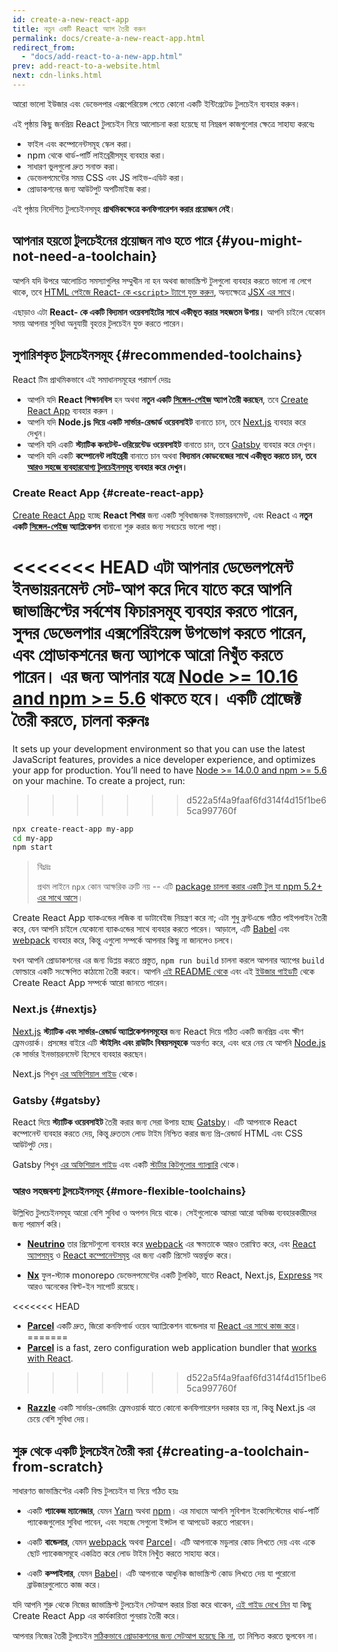 ```yaml
---
id: create-a-new-react-app
title: নতুন একটি React অ্যাপ তৈরী করুন
permalink: docs/create-a-new-react-app.html
redirect_from:
  - "docs/add-react-to-a-new-app.html"
prev: add-react-to-a-website.html
next: cdn-links.html
---
```


আরো ভালো ইউজার এবং ডেভেলপার এক্সপেরিয়েন্স পেতে কোনো একটি ইন্টিগ্রেটেড টুলচেইন ব্যবহার করুন।

এই পৃষ্ঠায় কিছু জনপ্রিয় React টুলচেইন নিয়ে আলোচনা করা হয়েছে যা নিম্নরূপ কাজগুলোর ক্ষেত্রে সাহায্য করবেঃ

* ফাইল এবং কম্পোনেন্টসমূহ স্কেল করা।
* npm থেকে থার্ড-পার্টি লাইব্রেরীসমূহ ব্যবহার করা।
* সাধারণ ভুলগুলো দ্রুত সনাক্ত করা।
* ডেভেলপমেন্টের সময় CSS এবং JS লাইভ-এডিট করা।
* প্রোডাকশনের জন্য আউটপুট অপটিমাইজ করা। 

এই পৃষ্ঠায় নির্দেশিত টুলচেইনসমূহ **প্রাথমিকক্ষেত্রে কনফিগারেশন করার প্রয়োজন নেই**।

## আপনার হয়তো টুলচেইনের প্রয়োজন নাও হতে পারে {#you-might-not-need-a-toolchain}

আপনি যদি উপরে আলোচিত সমস্যাগুলির সম্মুখীন না হন অথবা জাভাস্ক্রিপ্ট টুলগুলো ব্যবহার করতে ভালো না লেগে থাকে, তবে [HTML পেইজে React- কে `<script>` ট্যাগে যুক্ত করুন](/docs/add-react-to-a-website.html), অন্যক্ষেত্রে [JSX এর সাথে](/docs/add-react-to-a-website.html#optional-try-react-with-jsx)।

এছাড়াও এটা **React- কে একটি বিদ্যমান ওয়েবসাইটের সাথে একীভূত করার সহজতম উপায়।** আপনি চাইলে যেকোন সময় আপনার সুবিধা অনুযায়ী বৃহত্তর টুলচেইন যুক্ত করতে পারেন।

## সুপারিশকৃত টুলচেইনসমূহ {#recommended-toolchains}

React টিম প্রাথমিকভাবে এই সমাধানসমূহের পরামর্শ দেয়ঃ  

- আপনি যদি **React শিক্ষানবিস** হন অথবা **নতুন একটি [সিঙ্গেল-পেইজ](/docs/glossary.html#single-page-application) অ্যাপ তৈরী করছেন**, তবে [Create React App](#create-react-app) ব্যবহার করুন ।
- আপনি যদি **Node.js দিয়ে একটি সার্ভার-রেন্ডার্ড ওয়েবসাইট** বানাতে চান, তবে [Next.js](#nextjs) ব্যবহার করে দেখুন।
- আপনি যদি একটি **স্ট্যাটিক কনটেন্ট-ওরিয়েন্টেড ওয়েবসাইট** বানাতে চান, তবে [Gatsby](#gatsby) ব্যবহার করে দেখুন।
- আপনি যদি একটি **কম্পোনেন্ট লাইব্রেরী** বানাতে চান অথবা **বিদ্যমান কোডবেজের সাথে একীভূত করতে চান, তবে [আরও সহজে ব্যবহারযোগ্য টুলচেইনসমূহ](#more-flexible-toolchains) ব্যবহার করে দেখুন।**

### Create React App {#create-react-app}

[Create React App](https://github.com/facebookincubator/create-react-app) হচ্ছে **React শিখার** জন্য একটি সুবিধাজনক ইনভায়রনমেন্ট, এবং React এ **নতুন একটি [সিঙ্গেল-পেইজ](/docs/glossary.html#single-page-application) অ্যাপ্লিকেশন** বানানো শুরু করার জন্য সবচেয়ে ভালো পন্থা।

<<<<<<< HEAD
এটা আপনার ডেভেলপমেন্ট ইনভায়রনমেন্ট সেট-আপ করে দিবে যাতে করে আপনি জাভাস্ক্রিপ্টের সর্বশেষ ফিচারসমূহ ব্যবহার করতে পারেন, সুন্দর ডেভেলপার এক্সপেরিইয়েন্স উপভোগ করতে পারেন, এবং প্রোডাকশনের জন্য অ্যাপকে আরো নিখুঁত করতে পারেন। এর জন্য আপনার যন্ত্রে [Node >= 10.16 and npm >= 5.6](https://nodejs.org/en/) থাকতে হবে। একটি প্রোজেক্ট তৈরী করতে, চালনা করুনঃ
=======
It sets up your development environment so that you can use the latest JavaScript features, provides a nice developer experience, and optimizes your app for production. You’ll need to have [Node >= 14.0.0 and npm >= 5.6](https://nodejs.org/en/) on your machine. To create a project, run:
>>>>>>> d522a5f4a9faaf6fd314f4d15f1be65ca997760f

```bash
npx create-react-app my-app
cd my-app
npm start
```

>বিঃদ্রঃ
>
>প্রথম লাইনে `npx` কোন আক্ষরিক ত্রুটি নয় -- এটি [package চালনা করার একটি টুল যা npm 5.2+ এর সাথে আসে](https://medium.com/@maybekatz/introducing-npx-an-npm-package-runner-55f7d4bd282b)।

Create React App ব্যাকএন্ডের লজিক বা ডাটাবেইজ নিয়ন্ত্রণ করে না; এটা শুধু ফ্রন্টএন্ডে গঠিত পাইপলাইন তৈরী করে, যেন আপনি চাইলে যেকোনো ব্যাকএন্ডের সাথে ব্যবহার করতে পারেন। আড়ালে, এটি [Babel](https://babeljs.io/) এবং [webpack](https://webpack.js.org/) ব্যবহার করে, কিন্তু এগুলো সম্পর্কে আপনার কিছু না জানলেও চলবে।

যখন আপনি প্রোডাকশনের এর জন্য ডিপ্লয় করতে প্রস্তুত, `npm run build` চালনা করলে আপনার অ্যাপের `build` ফোল্ডারে একটি সংক্ষেপিত কাঠামো তৈরী করবে। আপনি [এই README থেকে](https://github.com/facebookincubator/create-react-app#create-react-app--) এবং এই [ইউজার গাইডটি](https://facebook.github.io/create-react-app/) থেকে Create React App সম্পর্কে আরো জানতে পারেন।

### Next.js {#nextjs}

[Next.js](https://nextjs.org/) **স্ট্যাটিক এবং সার্ভার-রেন্ডার্ড অ্যাপ্লিকেশনসমূহের** জন্য React দিয়ে গঠিত একটি জনপ্রিয় এবং ক্ষীণ ফ্রেমওয়ার্ক। প্রসঙ্গের বাইরে এটি **স্টাইলিং এবং রাউটিং বিষয়সমূহকে** অন্তর্গত করে, এবং ধরে নেয় যে আপনি [Node.js](https://nodejs.org/) কে সার্ভার ইনভায়রনমেন্ট হিসেবে ব্যবহার করছেন।

Next.js শিখুন [এর অফিশিয়াল গাইড](https://nextjs.org/learn/) থেকে।

### Gatsby {#gatsby}

React দিয়ে **স্ট্যাটিক ওয়েবসাইট** তৈরী করার জন্য সেরা উপায় হচ্ছে [Gatsby](https://www.gatsbyjs.org/)। এটি আপনাকে React কম্পোনেন্ট ব্যবহার করতে দেয়, কিন্তু দ্রুততম লোড টাইম নিশ্চিত করার জন্য প্রি-রেন্ডার্ড HTML এবং CSS আউটপুট দেয়।

Gatsby শিখুন [এর অফিশিয়াল গাইড](https://www.gatsbyjs.org/docs/) এবং একটি [স্টার্টার কিটগুলোর  গ্যাল্যারি](https://www.gatsbyjs.org/docs/gatsby-starters/) থেকে।

### আরও সহজবশ্য টুলচেইনসমূহ {#more-flexible-toolchains}

উল্লিখিত টুলচেইনসমূহ আরো বেশি সুবিধা ও অপশন দিয়ে থাকে। সেইগুলোকে আমরা আরো অভিজ্ঞ ব্যবহারকারীদের জন্য পরামর্শ করি।

- **[Neutrino](https://neutrinojs.org/)** তার প্রিসেটগুলো ব্যবহার করে [webpack](https://webpack.js.org/) এর ক্ষমতাকে আরও তরান্বিত করে, এবং [React অ্যাপসমূহ](https://neutrinojs.org/packages/react/) ও [React কম্পোনেন্টসমূহ](https://neutrinojs.org/packages/react-components/) এর জন্য একটি প্রিসেট অন্তর্ভুক্ত করে।

- **[Nx](https://nx.dev/react)** ফুল-স্ট্যাক monorepo ডেভেলপমেন্টের একটি টুলকিট, যাতে React, Next.js, [Express](https://expressjs.com/) সহ আরও অনেকের বিল্ট-ইন সাপোর্ট রয়েছে।

<<<<<<< HEAD
- **[Parcel](https://parceljs.org/)** একটি দ্রুত, জিরো কনফিগার্ড ওয়েব অ্যাপ্লিকেশন বান্ডেলার যা [React এর সাথে কাজ করে](https://parceljs.org/recipes.html#react)।
=======
- **[Parcel](https://parceljs.org/)** is a fast, zero configuration web application bundler that [works with React](https://parceljs.org/recipes/react/).
>>>>>>> d522a5f4a9faaf6fd314f4d15f1be65ca997760f

- **[Razzle](https://github.com/jaredpalmer/razzle)** একটি সার্ভার-রেন্ডারিং ফ্রেমওয়ার্ক যাতে কোনো কনফিগারেশন দরকার হয় না, কিন্তু Next.js এর চেয়ে বেশি সুবিধা দেয়।

## শুরু থেকে একটি টুলচেইন তৈরী করা {#creating-a-toolchain-from-scratch}

সাধারণত জাভাস্ক্রিপ্টের একটি বিল্ড টুলচেইন যা নিয়ে গঠিত হয়ঃ

* একটি **প্যাকেজ ম্যানেজার**, যেমন [Yarn](https://yarnpkg.com/) অথবা [npm](https://www.npmjs.com/)। এর মাধ্যমে আপনি সুবিশাল ইকোসিস্টেমের থার্ড-পার্টি প্যাকেজগুলোর সুবিধা পাবেন, এবং সহজে সেগুলো ইন্সটল বা আপডেট করতে পারবেন।

* একটি **বান্ডেলার**, যেমন [webpack](https://webpack.js.org/) অথবা [Parcel](https://parceljs.org/)। এটি আপনাকে মডুলার কোড লিখতে দেয় এবং একে ছোট প্যাকেজসমূহে একত্রিত করে লোড টাইম নিখুঁত করতে সাহায্য করে।

* একটি **কম্পাইলার**, যেমন [Babel](https://babeljs.io/)। এটি আপনাকে আধুনিক জাভাস্ক্রিপ্ট কোড লিখতে দেয় যা পুরোনো ব্রাউজারগুলোতে কাজ করে।

যদি আপনি শুরু থেকে নিজের জাভাস্ক্রিপ্ট টুলচেইন সেটআপ করার চিন্তা করে থাকেন, [এই গাইড দেখে নিন](https://blog.usejournal.com/creating-a-react-app-from-scratch-f3c693b84658) যা কিছু Create React App এর কার্যকারিতা পুনরায় তৈরী করে।

আপনার নিজের তৈরী টুলচেইন [সঠিকভাবে প্রোডাকশনের জন্য সেটআপ হয়েছে কি না](/docs/optimizing-performance.html#use-the-production-build), তা নিশ্চিত করতে ভুলবেন না।
